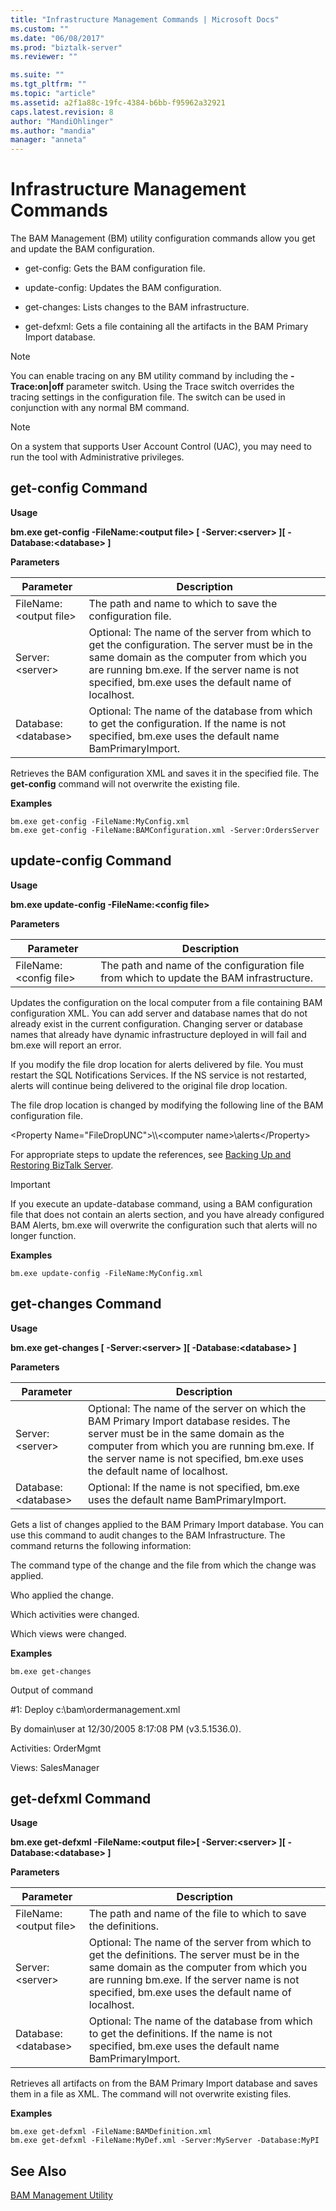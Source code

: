 ```yaml
---
title: "Infrastructure Management Commands | Microsoft Docs"
ms.custom: ""
ms.date: "06/08/2017"
ms.prod: "biztalk-server"
ms.reviewer: ""

ms.suite: ""
ms.tgt_pltfrm: ""
ms.topic: "article"
ms.assetid: a2f1a88c-19fc-4384-b6bb-f95962a32921
caps.latest.revision: 8
author: "MandiOhlinger"
ms.author: "mandia"
manager: "anneta"
---
```

# Infrastructure Management Commands
The BAM Management (BM) utility configuration commands allow you get and update the BAM configuration.  
  
-   get-config: Gets the BAM configuration file.  
  
-   update-config: Updates the BAM configuration.  
  
-   get-changes: Lists changes to the BAM infrastructure.  
  
-   get-defxml: Gets a file containing all the artifacts in the BAM Primary Import database.  
  
> [!NOTE]
>  You can enable tracing on any BM utility command by including the **-Trace:on&#124;off** parameter switch. Using the Trace switch overrides the tracing settings in the configuration file. The switch can be used in conjunction with any normal BM command.  
  
> [!NOTE]
>  On a system that supports User Account Control (UAC), you may need to run the tool with Administrative privileges.  
  
## get-config Command  
 **Usage**  
  
 **bm.exe get-config -FileName:\<output file\> [ -Server:\<server\> ][ -Database:\<database\> ]**  
  
 **Parameters**  
  
|Parameter|Description|  
|---------------|-----------------|  
|FileName:\<output file\>|The path and name to which to save the configuration file.|  
|Server:\<server\>|Optional: The name of the server from which to get the configuration. The server must be in the same domain as the computer from which you are running bm.exe. If the server name is not specified, bm.exe uses the default name of localhost.|  
|Database:\<database\>|Optional: The name of the database from which to get the configuration. If the name is not specified, bm.exe uses the default name BamPrimaryImport.|  
  
 Retrieves the BAM configuration XML and saves it in the specified file. The **get-config** command will not overwrite the existing file.  
  
 **Examples**  
  
```  
bm.exe get-config -FileName:MyConfig.xml  
bm.exe get-config -FileName:BAMConfiguration.xml -Server:OrdersServer  
```  
  
## update-config Command  
 **Usage**  
  
 **bm.exe update-config -FileName:\<config file\>**  
  
 **Parameters**  
  
|Parameter|Description|  
|---------------|-----------------|  
|FileName:\<config file\>|The path and name of the configuration file from which to update the BAM infrastructure.|  
  
 Updates the configuration on the local computer from a file containing BAM configuration XML. You can add server and database names that do not already exist in the current configuration. Changing server or database names that already have dynamic infrastructure deployed in will fail and bm.exe will report an error.  
  
 If you modify the file drop location for alerts delivered by file. You must restart the SQL Notifications Services. If the NS service is not restarted, alerts will continue being delivered to the original file drop location.  
  
 The file drop location is changed by modifying the following line of the BAM configuration file.  
  
 \<Property Name="FileDropUNC"\>\\\\<computer name\>\alerts\</Property\>  
  
 For appropriate steps to update the references, see [Backing Up and Restoring BizTalk Server](../core/backing-up-and-restoring-biztalk-server.md).  
  
> [!IMPORTANT]
>  If you execute an update-database command, using a BAM configuration file that does not contain an alerts section, and you have already configured BAM Alerts, bm.exe will overwrite the configuration such that alerts will no longer function.  
  
 **Examples**  
  
```  
bm.exe update-config -FileName:MyConfig.xml  
```  
  
## get-changes Command  
 **Usage**  
  
 **bm.exe get-changes [ -Server:\<server\> ][ -Database:\<database\> ]**  
  
 **Parameters**  
  
|Parameter|Description|  
|---------------|-----------------|  
|Server:\<server\>|Optional: The name of the server on which the BAM Primary Import database resides. The server must be in the same domain as the computer from which you are running bm.exe. If the server name is not specified, bm.exe uses the default name of localhost.|  
|Database:\<database\>|Optional: If the name is not specified, bm.exe uses the default name BamPrimaryImport.|  
  
 Gets a list of changes applied to the BAM Primary Import database. You can use this command to audit changes to the BAM Infrastructure. The command returns the following information:  
  
 The command type of the change and the file from which the change was applied.  
  
 Who applied the change.  
  
 Which activities were changed.  
  
 Which views were changed.  
  
 **Examples**  
  
```  
bm.exe get-changes  
```  
  
 Output of command  
  
 \#1: Deploy c:\bam\ordermanagement.xml  
  
 By domain\user at 12/30/2005 8:17:08 PM (v3.5.1536.0).  
  
 Activities: OrderMgmt  
  
 Views: SalesManager  
  
## get-defxml Command  
 **Usage**  
  
 **bm.exe get-defxml -FileName:\<output file\>[ -Server:\<server\> ][ -Database:\<database\> ]**  
  
 **Parameters**  
  
|Parameter|Description|  
|---------------|-----------------|  
|FileName:\<output file\>|The path and name of the file to which to save the definitions.|  
|Server:\<server\>|Optional: The name of the server from which to get the definitions. The server must be in the same domain as the computer from which you are running bm.exe. If the server name is not specified, bm.exe uses the default name of localhost.|  
|Database:\<database\>|Optional: The name of the database from which to get the definitions. If the name is not specified, bm.exe uses the default name BamPrimaryImport.|  
  
 Retrieves all artifacts on from the BAM Primary Import database and saves them in a file as XML. The command will not overwrite existing files.  
  
 **Examples**  
  
```  
bm.exe get-defxml -FileName:BAMDefinition.xml  
bm.exe get-defxml -FileName:MyDef.xml -Server:MyServer -Database:MyPI  
```  
  
## See Also  
 [BAM Management Utility](../core/bam-management-utility.md)